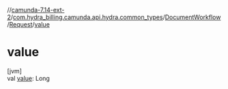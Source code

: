 //[camunda-7.14-ext-2](../../../../index.md)/[com.hydra_billing.camunda.api.hydra.common_types](../../index.md)/[DocumentWorkflow](../index.md)/[Request](index.md)/[value](value.md)

# value

[jvm]\
val [value](value.md): Long
